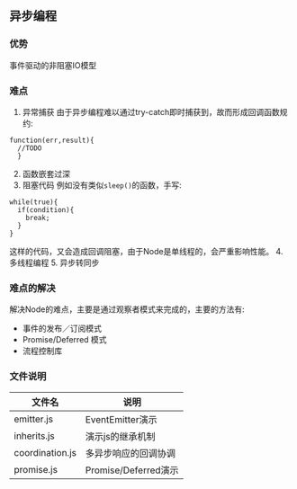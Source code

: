 ## 异步编程
### 优势
事件驱动的非阻塞IO模型
### 难点
1. 异常捕获
由于异步编程难以通过try-catch即时捕获到，故而形成回调函数规约:

```
function(err,result){
  //TODO
  }
```
2. 函数嵌套过深
3. 阻塞代码
例如没有类似```sleep()```的函数，手写:

```
while(true){
  if(condition){
    break;
  }
}
```

这样的代码，又会造成回调阻塞，由于Node是单线程的，会严重影响性能。
4. 多线程编程
5. 异步转同步

### 难点的解决
解决Node的难点，主要是通过观察者模式来完成的，主要的方法有:

* 事件的发布／订阅模式
* Promise/Deferred 模式
* 流程控制库

### 文件说明

|文件名|说明|
|----|------|
|emitter.js|EventEmitter演示|
|inherits.js|演示js的继承机制|
|coordination.js|多异步响应的回调协调|
|promise.js|Promise/Deferred演示|



